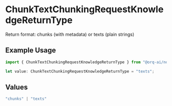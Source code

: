 # ChunkTextChunkingRequestKnowledgeReturnType

Return format: chunks (with metadata) or texts (plain strings)

## Example Usage

```typescript
import { ChunkTextChunkingRequestKnowledgeReturnType } from "@orq-ai/node/models/operations";

let value: ChunkTextChunkingRequestKnowledgeReturnType = "texts";
```

## Values

```typescript
"chunks" | "texts"
```